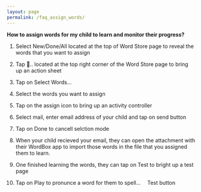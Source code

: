 ```yaml
---
layout: page
permalink: /faq_assign_words/
---
```

**How to assign words for my child to learn and monitor their progress?**
1. Select New/Done/All located at the top of Word Store page to reveal the words that you want to assign
1. Tap 􀈂.. located at the top right corner of the Word Store page to bring up an action sheet
1. Tap on Select Words...
1. Select the words you want to assign
1. Tap on the assign icon to bring up an activity controller
1. Select mail, enter email address of your child and tap on send button
1. Tap on Done to cancell selction mode

1. When your child recieved your email, they can open the attachment with their WordBox app to import those words in the file that you assigned them to learn.
1. One finished learning the words, they can tap on Test to bright up a test page
1. Tap on Play to pronunce a word for them to spell...
<img src="https://wordboxbyung.github.io/images/Ultralight-S.png" width="10" height="7"/> Test button
